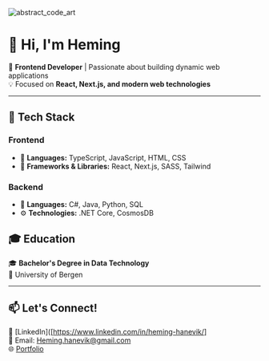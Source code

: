 
![abstract_code_art](https://github.com/user-attachments/assets/7e6c5f5f-5f03-4aa6-b551-b11fccb31d19)

# 👋 Hi, I'm Heming

🚀 **Frontend Developer** | Passionate about building dynamic web applications  
💡 Focused on **React, Next.js, and modern web technologies**  

---

## 🔧 Tech Stack  

### **Frontend**  
- 🚀 **Languages:** TypeScript, JavaScript, HTML, CSS  
- 🎨 **Frameworks & Libraries:** React, Next.js, SASS, Tailwind  

### **Backend**  
- 💾 **Languages:** C#, Java, Python, SQL  
- ⚙️ **Technologies:** .NET Core, CosmosDB  

## 🎓 Education  
🎓 **Bachelor's Degree in Data Technology**  
📍 University of Bergen  

---

## 📫 Let's Connect!  
🔗 [LinkedIn]([https://www.linkedin.com/in/heming-hanevik/]  
📧 Email: Heming.hanevik@gmail.com  
🌐 [Portfolio](https://heminghanevik.link)  

